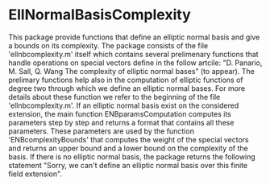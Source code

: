 # EllNormalBasisComplexity
This package provide functions that define an elliptic normal basis and give a
bounds on its complexity. The package consists of the file 'ellnbcomplexity.m' 
itself which contains several prelimenary functions that handle operations 
on special vectors define in the follow artcile:
"D. Panario, M. Sall, Q. Wang The complexity of elliptic normal bases" (to appear).
The prelimary functions help also in the computation of elliptic functions of degree
two through which we define an elliptic normal bases. For more details about these
function we refer to the beginning of the file 'ellnbcomplexity.m'.
If an elliptic normal basis exist on the considered extension, the main function 
ENBparamsComputation computes its parameters step by step and returns a format that 
contains all these parameters. These parameters are used by the function 
'ENBcomplexityBounds' that computes the weight of the special vectors and returns
an upper bound and a lower bound on the complexity of the basis.
If there is no elliptic normal basis, the package returns the following statement
"Sorry, we can't define an elliptic normal basis over this finite field extension".
